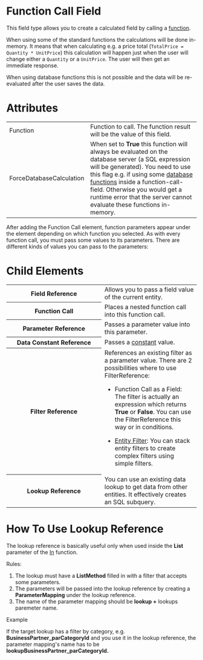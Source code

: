 # Function Call Field

This field type allows you to create a calculated field by calling a [function](/t/Functions).

When using some of the standard functions the calculations will be done in-memory. It means that when calculating e.g. a price total (`TotalPrice = Quantity * UnitPrice`) this calculation will happen just when the user will change either a `Quantity` or a `UnitPrice`. The user will then get an immediate response.

When using database functions this is not possible and the data will be re-evaluated after the user saves the data.

# Attributes

|                          |                                                                                                                                                                                                                                                                                                                                                    |
|--------------------------|----------------------------------------------------------------------------------------------------------------------------------------------------------------------------------------------------------------------------------------------------------------------------------------------------------------------------------------------------|
| Function                 | Function to call. The function result will be the value of this field.                                                                                                                                                                                                                                                                             |
| ForceDatabaseCalculation | When set to **True** this function will always be evaluated on the database server (a SQL expression will be generated). You need to use this flag e.g. if using some [database functions](/t/Database-Functions) inside a function-call-field. Otherwise you would get a runtime error that the server cannot evaluate these functions in-memory. |

After adding the Function Call element, function parameters appear under the element depending on which function you selected. As with every function call, you must pass some values to its parameters. There are different kinds of values you can pass to the parameters:

# Child Elements

<table class="confluenceTable">
<colgroup>
<col style="width: 50%" />
<col style="width: 50%" />
</colgroup>
<tbody>
<tr class="odd">
<th class="confluenceTh">Field Reference</th>
<td class="confluenceTd">Allows you to pass a field value of the current entity.</td>
</tr>
<tr class="even">
<th class="confluenceTh">Function Call</th>
<td class="confluenceTd">Places a nested function call into this function call.</td>
</tr>
<tr class="odd">
<th class="confluenceTh">Parameter Reference</th>
<td class="confluenceTd">Passes a parameter value into this parameter.</td>
</tr>
<tr class="even">
<th class="confluenceTh">Data Constant Reference</th>
<td class="confluenceTd">Passes a <a href="/t/Data-Constants">constant</a> value.</td>
</tr>
<tr class="odd">
<th class="confluenceTh">Filter Reference</th>
<td class="confluenceTd">References an existing filter as a parameter value. There are 2 possibilities where to use FilterReference:
<div class="itemizedlist">
<ul>
<li><p>Function Call as a Field: The filter is actually an expression which returns <strong>True</strong> or <strong>False</strong>. You can use the FilterReference this way or in conditions.</p></li>
<li><p><a href="/t/Filters">Entity Filter</a>: You can stack entity filters to create complex filters using simple filters.</p></li>
</ul>
</div></td>
</tr>
<tr class="even">
<th class="confluenceTh">Lookup Reference</th>
<td class="confluenceTd">You can use an existing data lookup to get data from other entities. It effectively creates an SQL subquery.</td>
</tr>
</tbody>
</table>

# How To Use Lookup Reference

The lookup reference is basically useful only when used inside the **List** parameter of the [In](/t/In) function.

Rules:

1.  The lookup must have a **ListMethod** filled in with a filter that accepts some parameters.
2.  The parameters will be passed into the lookup reference by creating a **ParameterMapping** under the lookup reference.
3.  The name of the parameter mapping should be **lookup +** lookups paremeter name.

Example

If the target lookup has a filter by category, e.g. **BusinessPartner_parCategoryId** and you use it in the lookup reference, the parameter mapping's name has to be **lookupBusinessPartner_parCategoryId.**
